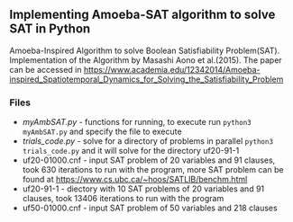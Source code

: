 ## Implementing Amoeba-SAT algorithm to solve SAT in Python 
Amoeba-Inspired Algorithm to solve Boolean Satisfiability Problem(SAT). Implementation of the Algorithm by Masashi Aono et al.(2015). The paper can be accessed in https://www.academia.edu/12342014/Amoeba-inspired_Spatiotemporal_Dynamics_for_Solving_the_Satisfiability_Problem

### Files
- *myAmbSAT.py* - functions for running, to execute run `python3 myAmbSAT.py` and specify the file to execute
- *trials_code.py* - solve for a directory of problems in parallel `python3 trials_code.py` and it will solve for the directory uf20-91-1
- uf20-01000.cnf - input SAT problem of 20 variables and 91 clauses, took 630 iterations to run with the program, more SAT problem can be found at https://www.cs.ubc.ca/~hoos/SATLIB/benchm.html
- uf20-91-1 - diectory with 10 SAT problems of 20 variables and 91 clauses, took 13406 iterations to run with the program
- uf50-01000.cnf - input SAT problem of 50 variables and 218 clauses
